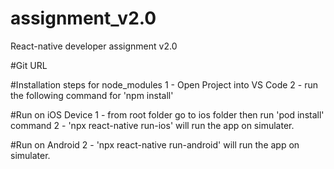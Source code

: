 # assignment_v2.0
React-native developer assignment v2.0

#Git URL 

#Installation steps for node_modules
1 - Open Project into VS Code
2 - run the following command for 'npm install'

#Run on iOS Device
1 - from root folder go to ios folder then run 'pod install' command 
2 - 'npx react-native run-ios' will run the app on simulater.

#Run on Android
2 - 'npx react-native run-android' will run the app on simulater.

